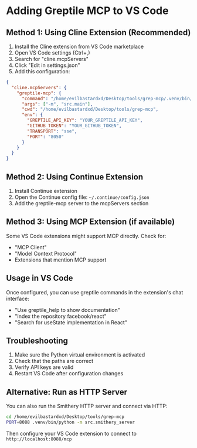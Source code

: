 # Adding Greptile MCP to VS Code

## Method 1: Using Cline Extension (Recommended)

1. Install the Cline extension from VS Code marketplace
2. Open VS Code settings (Ctrl+,)
3. Search for "cline.mcpServers"
4. Click "Edit in settings.json"
5. Add this configuration:

```json
{
  "cline.mcpServers": {
    "greptile-mcp": {
      "command": "/home/evilbastardxd/Desktop/tools/grep-mcp/.venv/bin/python",
      "args": ["-m", "src.main"],
      "cwd": "/home/evilbastardxd/Desktop/tools/grep-mcp",
      "env": {
        "GREPTILE_API_KEY": "YOUR_GREPTILE_API_KEY",
        "GITHUB_TOKEN": "YOUR_GITHUB_TOKEN",
        "TRANSPORT": "sse",
        "PORT": "8050"
      }
    }
  }
}
```

## Method 2: Using Continue Extension

1. Install Continue extension
2. Open the Continue config file: `~/.continue/config.json`
3. Add the greptile-mcp server to the mcpServers section

## Method 3: Using MCP Extension (if available)

Some VS Code extensions might support MCP directly. Check for:
- "MCP Client"
- "Model Context Protocol"
- Extensions that mention MCP support

## Usage in VS Code

Once configured, you can use greptile commands in the extension's chat interface:
- "Use greptile_help to show documentation"
- "Index the repository facebook/react"
- "Search for useState implementation in React"

## Troubleshooting

1. Make sure the Python virtual environment is activated
2. Check that the paths are correct
3. Verify API keys are valid
4. Restart VS Code after configuration changes

## Alternative: Run as HTTP Server

You can also run the Smithery HTTP server and connect via HTTP:

```bash
cd /home/evilbastardxd/Desktop/tools/grep-mcp
PORT=8088 .venv/bin/python -m src.smithery_server
```

Then configure your VS Code extension to connect to `http://localhost:8088/mcp`
